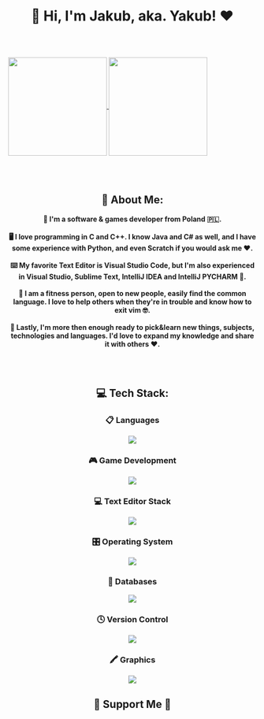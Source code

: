 <h1 align="center">
👋 Hi, I'm Jakub, aka. Yakub! ❤️
</h1>

<br><br>

<a href="https://github.com/itsYakub/github-readme-stats">
    <img height=200 align="center" src="https://github-readme-stats.vercel.app/api?username=itsYakub&card_width=500" />
  </a>
  <a href="https://github.com/itsYakub/convoychat">
    <img height=200 align="center" src="https://github-readme-stats.vercel.app/api/top-langs?username=itsYakub&layout=compact&langs_count=8&card_width=470" />
  </a>

<br><br>

<h2 align="center">
💫 About Me:
</h2>
<p align="center"><b>
🧑 I'm a software & games developer from Poland 🇵🇱. <br><br>
🖥️ I love programming in C and C++. I know Java and C# as well, and I have some experience with Python, and even Scratch if you would ask me ❤️. <br><br>
⌨️ My favorite Text Editor is Visual Studio Code, but I'm also experienced in Visual Studio, Sublime Text, IntelliJ IDEA and IntelliJ PYCHARM 💪. <br><br>
🤩 I am a fitness person, open to new people, easily find the common language. I love to help others when they're in trouble and know how to exit vim 🤓. <br><br>
📖 Lastly, I'm more then enough ready to pick&learn new things, subjects, technologies and languages. I'd love to expand my knowledge and share it with others ❤️.
</b></p>

<br><br>

<h2 align="center">
💻 Tech Stack:
</h2>
<h3 align="center">
📋 Languages
</h3>
<p align="center">
  <a href="https://skillicons.dev">
    <img src="https://skillicons.dev/icons?i=c,cpp,cs,java,py" />
  </a>
</p>

<h3 align="center">
🎮 Game Development
</h3>
<p align="center">
  <a href="https://skillicons.dev">
    <img src="https://skillicons.dev/icons?i=unity,godot" />
  </a>
</p>

<h3 align="center">
💻 Text Editor Stack
</h3>
<p align="center">
  <a href="https://skillicons.dev">
    <img src="https://skillicons.dev/icons?i=vscode,vscodium,visualstudio,pycharm,idea,sublime" />
  </a>
</p>

<h3 align="center">
🎛️ Operating System
</h3>
<p align="center">
  <a href="https://skillicons.dev">
    <img src="https://skillicons.dev/icons?i=ubuntu,windows" />
  </a>
</p>

<h3 align="center">
💾 Databases
</h3>
<p align="center">
  <a href="https://skillicons.dev">
    <img src="https://skillicons.dev/icons?i=sqlite" />
  </a>
</p>

<h3 align="center">
🕓 Version Control
</h3>
<p align="center">
  <a href="https://skillicons.dev">
    <img src="https://skillicons.dev/icons?i=git,github" />
  </a>
</p>

<h3 align="center">
🖍️ Graphics
</h3>
<p align="center">
  <a href="https://skillicons.dev">
    <img src="https://skillicons.dev/icons?i=blender,figma" />
  </a>
</p>

<h2 align="center">
💖 Support Me 💖
</h2>

<!-- Credits: -->
<!-- https://github.com/Ileriayo/markdown-badges: Badges -->
<!-- https://github.com/ikatyang/emoji-cheat-sheet/blob/master/README.md: Emojis-->
<!-- https://github.com/tandpfun/skill-icons: Logo's -->
